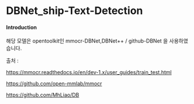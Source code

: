 # DBNet_ship-Text-Detection


#### Introduction

해당 모델은 opentoolkit인 mmocr-DBNet,DBNet++ / github-DBNet 을 사용하였습니다.

출처 : 

https://mmocr.readthedocs.io/en/dev-1.x/user_guides/train_test.html

https://github.com/open-mmlab/mmocr

https://github.com/MhLiao/DB

